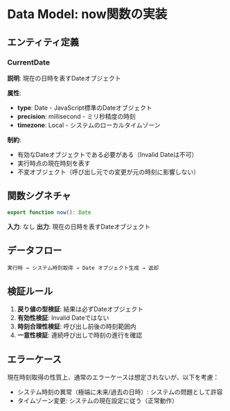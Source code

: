 # Data Model: now関数の実装

## エンティティ定義

### CurrentDate
**説明**: 現在の日時を表すDateオブジェクト

**属性**:
- **type**: Date - JavaScript標準のDateオブジェクト
- **precision**: millisecond - ミリ秒精度の時刻
- **timezone**: Local - システムのローカルタイムゾーン

**制約**:
- 有効なDateオブジェクトである必要がある（Invalid Dateは不可）
- 実行時点の現在時刻を表す
- 不変オブジェクト（呼び出し元での変更が元の時刻に影響しない）

## 関数シグネチャ

```typescript
export function now(): Date
```

**入力**: なし
**出力**: 現在の日時を表すDateオブジェクト

## データフロー

```
実行時 → システム時刻取得 → Date オブジェクト生成 → 返却
```

## 検証ルール

1. **戻り値の型検証**: 結果は必ずDateオブジェクト
2. **有効性検証**: Invalid Dateではない
3. **時刻合理性検証**: 呼び出し前後の時刻範囲内
4. **一意性検証**: 連続呼び出しで時刻の進行を確認

## エラーケース

現在時刻取得の性質上、通常のエラーケースは想定されないが、以下を考慮：

- システム時刻の異常（極端に未来/過去の日時）: システムの問題として許容
- タイムゾーン変更: システムの現在設定に従う（正常動作）